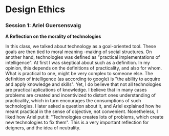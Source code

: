 # Design Ethics

### Session 1: Ariel Guersensvaig

**A Reflection on the morality of technologies**

In this class, we talked about technology as a goal-oriented tool. These goals are then tied to moral meaning -making of social structures. On another hand, technologies was defined as "practical implementations of intelligence". At first I was skeptical about such as a definition. In my opinion, this depends on the definitions of practicality, and also for whom. What is practical to one, might be very complex to someone else. The definition of intelligence (as according to google) is "the ability to acquire and apply knowledge and skills". Yet, I do believe that not all technologies are practical aplications of knowledge. I believe that in many cases problems are created and incentivized to distort ones understanding of practicality, which in turn encourages the consumptions of such technologies. I later asked a question about it, and Ariel explained how he meant practical in the sense of objective, not convenient. Nonetheless, I liked how Ariel put it: "Technologies creates lots of problems, which create new technologies to fix them". This is a very important reflection for deigners, and the idea of neutrality. 

